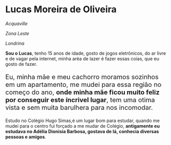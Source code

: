 <html lang="pt-br">
   <h1>Lucas Moreira de Oliveira</h1>

   <p><em>Acquaville</em></p>
   <p><em>Zona Leste</em></p>
   <p><em>Londrina</em></p>

   <p><strong>Sou o Lucas</strong>, tenho 15 anos de idade, gosto de jogos eletrônicos, do ar livre e de vagar pela internet, minha aréa de lazer é fazer essas coias, que eu gosto de fazer.</p>

   <p style="font-size: 20px">Eu, minha mãe e meu cachorro moramos sozinhos em um apartamento, me mudei para essa região no começo do ano, <strong>onde minha mãe ficou muito feliz por conseguir este íncrivel lugar</strong>, tem uma otima vista e sem muita barulhera para nos incomodar.</p>

   <p>Estudo no Colégio Hugo Simas,é um lugar bom para estudar, quando me mudei para o centro fui forçado a me mudar de Colégio, <strong>antigamente eu estudava no Adélia Dionisia Barbosa, gostava de lá, conhecia diversas pessoas e amigos</strong>.</p>
</html>
